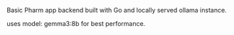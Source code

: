 Basic Pharm app backend built with Go and locally served ollama instance. 

uses model: gemma3:8b for best performance.